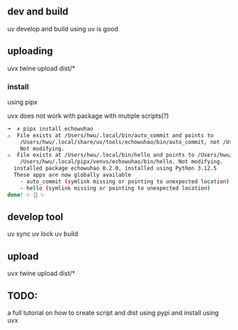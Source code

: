 
## dev and build

uv develop and build using uv is good

## uploading

uvx twine upload dist/*

### install

using pipx

uvx does not work with package with mutiple scripts(?)

```sh
➜  ✗ pipx install echowuhao
⚠️  File exists at /Users/hwu/.local/bin/auto_commit and points to
    /Users/hwu/.local/share/uv/tools/echowuhao/bin/auto_commit, not /Users/hwu/.local/pipx/venvs/echowuhao/bin/auto_commit.
    Not modifying.
⚠️  File exists at /Users/hwu/.local/bin/hello and points to /Users/hwu/.local/share/uv/tools/echowuhao/bin/hello, not
    /Users/hwu/.local/pipx/venvs/echowuhao/bin/hello. Not modifying.
  installed package echowuhao 0.2.0, installed using Python 3.12.5
  These apps are now globally available
    - auto_commit (symlink missing or pointing to unexpected location)
    - hello (symlink missing or pointing to unexpected location)
done! ✨ 🌟 ✨
```

## develop tool

uv sync
uv lock
uv build

## upload

uvx twine upload dist/*

## TODO:

a full tutorial on how to create script and dist using pypi and install using uvx
